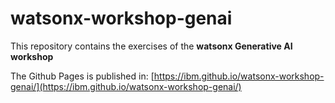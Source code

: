 # watsonx-workshop-genai
This repository contains the exercises of the **watsonx Generative AI workshop**

The Github Pages is published in:
[https://ibm.github.io/watsonx-workshop-genai/](https://ibm.github.io/watsonx-workshop-genai/)
